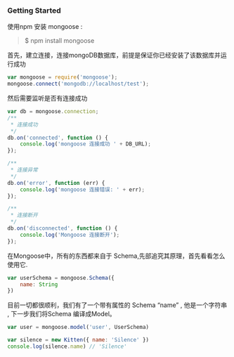 ### Getting Started

使用npm 安装 mongoose : 

> $ npm install mongoose

首先，建立连接，连接mongoDB数据库，前提是保证你已经安装了该数据库并运行成功

```javascript
var mongoose = require('mongoose');
mongoose.connect('mongodb://localhost/test');
```

然后需要监听是否有连接成功

```javascript
var db = mongoose.connection;
/**
 * 连接成功
 */
db.on('connected', function () {
    console.log('mongoose 连接成功 ' + DB_URL);
});

/**
 * 连接异常
 */
db.on('error', function (err) {
    console.log('mongoose 连接错误: ' + err);
});

/**
 * 连接断开
 */
db.on('disconnected', function () {    
    console.log('Mongoose 连接断开');  
});  
```

在Mongoose中，所有的东西都来自于 Schema,先部追究其原理，首先看看怎么使用它.

```javascript
var userSchema = mongoose.Schema({
    name: String
})
```

目前一切都很顺利，我们有了一个带有属性的 Schema “name” , 他是一个字符串 , 下一步我们将Schema 编译成Model。

```javascript
var user = mongoose.model('user', UserSchema)

var silence = new Kitten({ name: 'Silence' })
console.log(silence.name) // 'Silence'
```

